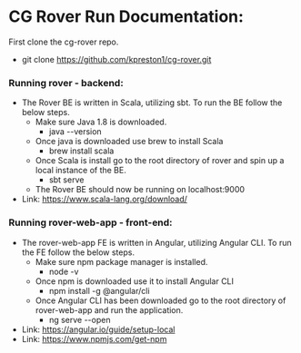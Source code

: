 # CG Rover Run Documentation:

First clone the cg-rover repo.
* git clone https://github.com/kpreston1/cg-rover.git

### Running rover - backend: 
* The Rover BE is written in Scala, utilizing sbt. To run the BE follow the below steps.
	* Make sure Java 1.8 is downloaded.
		* java --version
	* Once java is downloaded use brew to install Scala
      * brew install scala
	* Once Scala is install go to the root directory of rover and spin up a local instance of the BE.
		* sbt serve
	* The Rover BE should now be running on localhost:9000
* Link: https://www.scala-lang.org/download/


### Running rover-web-app - front-end:
* The rover-web-app FE is written in Angular, utilizing Angular CLI. To run the FE follow the below steps.
	* Make sure npm package manager is installed.
		* node -v 
	* Once npm is downloaded use it to install Angular CLI
		* npm install -g @angular/cli
	* Once Angular CLI has been downloaded go to the root directory of rover-web-app and run the application.
		* ng serve --open
* Link: https://angular.io/guide/setup-local
* Link: https://www.npmjs.com/get-npm
